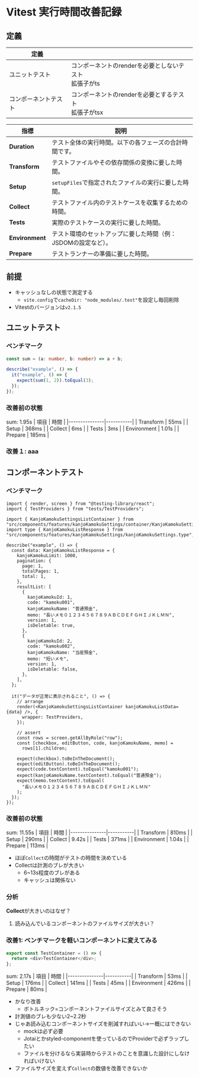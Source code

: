 # Vitest 実行時間改善記録

## 定義

| 定義 |  |
| ---- | ---- |
| ユニットテスト | コンポーネントのrenderを必要としないテスト<br>拡張子がts |
| コンポーネントテスト | コンポーネントのrenderを必要とするテスト<br>拡張子がtsx |

| 指標            | 説明                                                          |
| --------------- | ------------------------------------------------------------- |
| **Duration**    | テスト全体の実行時間。以下の各フェーズの合計時間です。        |
| **Transform**   | テストファイルやその依存関係の変換に要した時間。              |
| **Setup**       | `setupFiles`で指定されたファイルの実行に要した時間。          |
| **Collect**     | テストファイル内のテストケースを収集するための時間。          |
| **Tests**       | 実際のテストケースの実行に要した時間。                        |
| **Environment** | テスト環境のセットアップに要した時間（例：JSDOMの設定など）。 |
| **Prepare**     | テストランナーの準備に要した時間。                            |


## 前提

- キャッシュなしの状態で測定する
  - `vite.config`で`cacheDir: "node_modules/.test"`を設定し毎回削除
- Vitestのバージョンは`v2.1.5`
## ユニットテスト

### ベンチマーク

```ts
const sum = (a: number, b: number) => a + b;

describe("example", () => {
  it("example", () => {
    expect(sum(1, 2)).toEqual(3);
  });
});
```

### 改善前の状態
sum: 1.95s 
| 項目          | 時間      |
|---------------|-----------|
| Transform     | 55ms      |
| Setup         | 368ms     |
| Collect       | 6ms       |
| Tests         | 3ms       |
| Environment   | 1.01s     |
| Prepare       | 185ms     |

### 改善１: aaa

## コンポーネントテスト

### ベンチマーク

```tsx
import { render, screen } from "@testing-library/react";
import { TestProviders } from "tests/TestProviders";

import { KanjoKamokuSettingsListContainer } from "src/components/features/kanjoKamokuSettings/container/KanjoKamokuSettingsListContainer";
import type { KanjoKamokuListResponse } from "src/components/features/kanjoKamokuSettings/kanjoKamokuSettings.type";

describe("example", () => {
  const data: KanjoKamokuListResponse = {
    kanjoKamokuLimit: 1000,
    pagination: {
      page: 1,
      totalPages: 1,
      total: 1,
    },
    resultList: [
      {
        kanjoKamokuId: 1,
        code: "kamoku001",
        kanjoKamokuName: "普通預金",
        memo: "長いメモ０１２３４５６７８９ＡＢＣＤＥＦＧＨＩＪＫＬＭＮ",
        version: 1,
        isDeletable: true,
      },
      {
        kanjoKamokuId: 2,
        code: "kamoku002",
        kanjoKamokuName: "当座預金",
        memo: "短いメモ",
        version: 1,
        isDeletable: false,
      },
    ],
  };

  it("データが正常に表示されること", () => {
    // arrange
    render(<KanjoKamokuSettingsListContainer kanjoKamokuListData={data} />, {
      wrapper: TestProviders,
    });

    // assert
    const rows = screen.getAllByRole("row");
    const [checkbox, editButton, code, kanjoKamokuName, memo] =
      rows[1].children;

    expect(checkbox).toBeInTheDocument();
    expect(editButton).toBeInTheDocument();
    expect(code.textContent).toEqual("kamoku001");
    expect(kanjoKamokuName.textContent).toEqual("普通預金");
    expect(memo.textContent).toEqual(
      "長いメモ０１２３４５６７８９ＡＢＣＤＥＦＧＨＩＪＫＬＭＮ"
    );
  });
});
```

### 改善前の状態
sum: 11.55s
| 項目          | 時間      |
|---------------|-----------|
| Transform     | 810ms     |
| Setup         | 290ms     |
| Collect       | 9.42s     |
| Tests         | 371ms     |
| Environment   | 1.04s     |
| Prepare       | 113ms     |

- ほぼ`Collect`の時間がテストの時間を決めている
- Collectは計測のブレが大きい
  - 6~13s程度のブレがある
  - キャッシュは関係ない

### 分析
**Collect**が大きいのはなぜ？
1. 読み込んでいるコンポーネントのファイルサイズが大きい？

### 改善1: ベンチマークを軽いコンポーネントに変えてみる

```ts
export const TestContainer = () => {
  return <div>TestContainer</div>;
};
```

sum: 2.17s
| 項目          | 時間      |
|---------------|-----------|
| Transform     | 53ms      |
| Setup         | 176ms     |
| Collect       | 141ms     |
| Tests         | 45ms      |
| Environment   | 426ms     |
| Prepare       | 80ms      |

- かなり改善
  - ボトルネック=コンポーネントファイルサイズとみて良さそう
- 計測値のブレも少ない2~2.2秒
- じゃあ読み込むコンポーネントサイズを削減すればいい→一概にはできない
  - mockは必ず必要
  - Jotaiとかstyled-componentを使っているのでProviderで必ずラップしたい
  - ファイルを分けるなら実装時からテストのことを意識した設計にしなければいけない
- ファイルサイズを変えず`Collect`の数値を改善できないか
